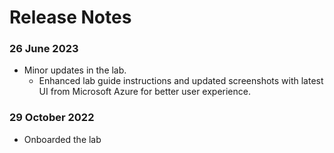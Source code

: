 # Release Notes

### 26 June 2023

 - Minor updates in the lab.   
   - Enhanced lab guide instructions and updated screenshots with latest UI from Microsoft Azure for better user experience.


### 29 October 2022

 - Onboarded the lab
